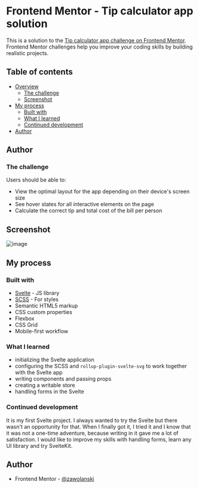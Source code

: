 # Frontend Mentor - Tip calculator app solution

This is a solution to the [Tip calculator app challenge on Frontend Mentor](https://www.frontendmentor.io/challenges/tip-calculator-app-ugJNGbJUX). Frontend Mentor challenges help you improve your coding skills by building realistic projects.

## Table of contents

- [Overview](#overview)
  - [The challenge](#the-challenge)
  - [Screenshot](#screenshot)
- [My process](#my-process)
  - [Built with](#built-with)
  - [What I learned](#what-i-learned)
  - [Continued development](#continued-development)
- [Author](#author)

## Author

### The challenge

Users should be able to:

- View the optimal layout for the app depending on their device's screen size
- See hover states for all interactive elements on the page
- Calculate the correct tip and total cost of the bill per person

## Screenshot

![image](https://user-images.githubusercontent.com/61630877/129486301-65811b99-440d-4142-b1b7-19f606be2bb8.png)

## My process

### Built with

- [Svelte](https://svelte.dev/) - JS library
- [SCSS](https://sass-lang.com/) - For styles
- Semantic HTML5 markup
- CSS custom properties
- Flexbox
- CSS Grid
- Mobile-first workflow

### What I learned

- initializing the Svelte application
- configuring the SCSS and `rollup-plugin-svelte-svg` to work together with the Svelte app
- writing components and passing props
- creating a writable store
- handling forms in the Svelte

### Continued development

It is my first Svelte project. I always wanted to try the Svelte but there wasn't an opportunity for that. When I finally got it, I tried it and I know that 
it was not a one-time adventure, because writing in it gave me a lot of satisfaction. I would like to improve my skills with handling forms, learn any UI library and try SvelteKit.


## Author

- Frontend Mentor - [@zawolanski](https://www.frontendmentor.io/profile/zawolanski)

